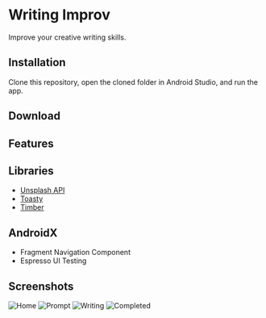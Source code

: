 # Writing Improv
Improve your creative writing skills.

## Installation
Clone this repository, open the cloned folder in Android Studio, and run the app.

## Download

## Features

## Libraries
- [Unsplash API](https://unsplash.com/developers)
- [Toasty](https://github.com/GrenderG/Toasty)
- [Timber](https://github.com/JakeWharton/timber)

## AndroidX
- Fragment Navigation Component
- Espresso UI Testing

## Screenshots
![Home](Screenshot_1.png)
![Prompt](Screenshot_2.png)
![Writing](Screenshot_3.png)
![Completed](Screenshot_4.png)
